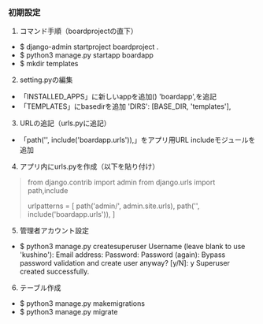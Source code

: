 ### 初期設定
1. コマンド手順（boardprojectの直下）
- $ django-admin startproject boardproject .
- $ python3 manage.py startapp boardapp
- $ mkdir templates

2. setting.pyの編集
- 「INSTALLED_APPS」に新しいappを追加()
'boardapp',を追記
- 「TEMPLATES」にbasedirを追加
'DIRS': [BASE_DIR, 'templates'],

3. URLの追記（urls.pyに追記）
- 「path('', include('boardapp.urls')),」をアプリ用URL
includeモジュールを追加

4. アプリ内にurls.pyを作成（以下を貼り付け）
>from django.contrib import admin
>from django.urls import path,include
>
>urlpatterns = [
>    path('admin/', admin.site.urls),
>    path('', include('boardapp.urls')),
>]

5. 管理者アカウント設定
- $ python3 manage.py createsuperuser
Username (leave blank to use 'kushino'): 
Email address: 
Password: 
Password (again):
Bypass password validation and create user anyway? [y/N]: y
Superuser created successfully.

6. テーブル作成
- $ python3 manage.py makemigrations
- $ python3 manage.py migrate
